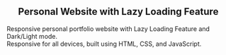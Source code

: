  <br />
  <br />

  <h2 align="center">Personal Website with Lazy Loading Feature</h2>

Responsive personal portfolio website with Lazy Loading Feature and Dark/Light mode. <br />Responsive for all devices, built using HTML, CSS, and JavaScript.

  </div>

<br />